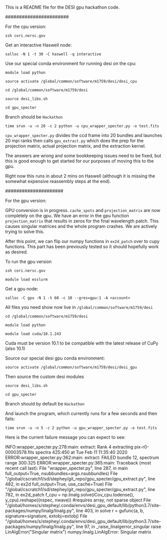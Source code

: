 This is a README file for the DESI gpu hackathon code.

#######################

For the cpu version:

`ssh cori.nersc.gov`

Get an interactive Haswell node:

`salloc -N 1 -t 30 -C haswell -q interactive`

Use our special conda environment for running desi on the cpu:

`module load python`

`source activate /global/common/software/m1759/desi/desi_cpu`

`cd /global/common/software/m1759/desi`

`source desi_libs.sh`

`cd gpu_specter`

Branch should be `Hackathon`

`time srun -u -n 20 -c 2 python -u cpu_wrapper_specter.py -o test.fits`

`cpu_wrapper_specter.py` divides the ccd frame into 20 bundles and launches
20 mpi ranks then calls `gpu_extract.py` which does the prep for the projection
matrix, actual projection matrix, and the extraction kernel.

The answers are wrong and some bookkeeping issues need to be fixed, but this is
good enough to get started for our purposes of moving this to the gpu. 

Right now this runs in about 2 mins on Haswell (although it is missing the
somewhat expensive reassembly steps at the end). 


#####################

For the gpu version:

GPU conversion is in progress. `cache_spots` and `projection_matrix` are
now completely on the gpu. We have an error in the gpu function `projection_matrix`
that results in zeros for the final wavelength patch. This causes singular matrices
and the whole program crashes. We are actively trying to solve this.

After this point, we can flip our numpy functions in `ex2d_patch` over to cupy functions.
This part has been previously tested so it should hopefully work as desired.

To run the gpu version

`ssh cori.nersc.gov`

`module load esslurm`

Get a gpu node:

`salloc -C gpu -N 1 -t 60 -c 10 --gres=gpu:1 -A <account>`

All files you need show now live in `/global/common/software/m1759/desi`

`cd /global/common/software/m1759/desi`

`module load python`

`module load cuda/10.1.243`

Cuda must be version 10.1 to be compatible with the latest release of CuPy (also 10.1)

Source our special desi gpu conda environment:

`source activate /global/common/software/m1759/desi/desi_gpu`

Then source the custom desi modules 

`source desi_libs.sh`

`cd gpu_specter`

Branch should by default be `Hackathon`

And launch the program, which currently runs for a few seconds and then fails:

`time srun -u -n 5 -c 2 python -u gpu_wrapper_specter.py -o test.fits`

Here is the current failure message you can expect to see:

INFO:wrapper_specter.py:278:main: extract:  Rank 4 extracting pix-r0-00003578.fits spectra 425:450 at Tue Feb 11 11:35:40 2020
ERROR:wrapper_specter.py:362:main: extract:  FAILED bundle 12, spectrum range 300:325
ERROR:wrapper_specter.py:365:main: Traceback (most recent call last):
  File "wrapper_specter.py", line 287, in main
    full_output=True, nsubbundles=args.nsubbundles)
  File "/global/cscratch1/sd/stephey/git_repo/gpu_specter/gpu_extract.py", line 482, in ex2d
    full_output=True, use_cache=True)
  File "/global/cscratch1/sd/stephey/git_repo/gpu_specter/gpu_extract.py", line 782, in ex2d_patch
    f_cpu = np.linalg.solve(iCov_cpu.todense(), y_cpu).reshape((nspec, nwave)) #requires array, not sparse object
  File "/global/homes/s/stephey/.conda/envs/desi_gpu_default/lib/python3.7/site-packages/numpy/linalg/linalg.py", line 403, in solve
    r = gufunc(a, b, signature=signature, extobj=extobj)
  File "/global/homes/s/stephey/.conda/envs/desi_gpu_default/lib/python3.7/site-packages/numpy/linalg/linalg.py", line 97, in _raise_linalgerror_singular
    raise LinAlgError("Singular matrix")
numpy.linalg.LinAlgError: Singular matrix
